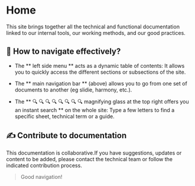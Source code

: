 # Home

This site brings together all the technical and functional documentation linked to our internal tools, our working methods, and our good practices.

## 🧭 How to navigate effectively?

- The ** left side menu ** acts as a dynamic table of contents:
It allows you to quickly access the different sections or subsections of the site.

- The ** main navigation bar ** (above) allows you to go from one set of documents to another (eg slidie, harmony, etc.).

- The ** 🔍 🔍 🔍 🔍 🔍 🔍 🔍 🔍 magnifying glass at the top right offers you an instant search ** on the whole site:
Type a few letters to find a specific sheet, technical term or a guide.

## ✍️ Contribute to documentation

This documentation is collaborative.If you have suggestions, updates or content to be added, please contact the technical team or follow the indicated contribution process.

> Good navigation!